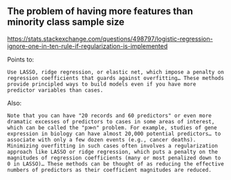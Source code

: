 ## The problem of having more features than minority class sample size

https://stats.stackexchange.com/questions/498797/logistic-regression-ignore-one-in-ten-rule-if-regularization-is-implemented
 
Points to:
 
`Use LASSO, ridge regression, or elastic net, which impose a penalty on regression coefficients that guards against overfitting… These methods provide principled ways to build models even if you have more predictor variables than cases.`
 
Also:
 
`Note that you can have "20 records and 60 predictors" or even more dramatic excesses of predictors to cases in some areas of interest, which can be called the "p≫n" problem. For example, studies of gene expression in biology can have almost 20,000 potential predictors… to associate with only a few dozen events (e.g., cancer deaths). Minimizing overfitting in such cases often involves a regularization approach like LASSO or ridge regression, which puts a penalty on the magnitudes of regression coefficients (many or most penalized down to 0 in LASSO)… These methods can be thought of as reducing the effective numbers of predictors as their coefficient magnitudes are reduced.`